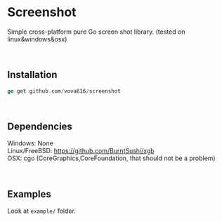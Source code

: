 # Screenshot
Simple cross-platform pure Go screen shot library. (tested on linux&windows&osx)

<br/>

## Installation
```go
go get github.com/vova616/screenshot
```

<br/>

## Dependencies
Windows: None
<br/>
Linux/FreeBSD: https://github.com/BurntSushi/xgb
<br/>
OSX: cgo (CoreGraphics,CoreFoundation, that should not be a problem)

<br/>

## Examples
Look at `example/` folder.

